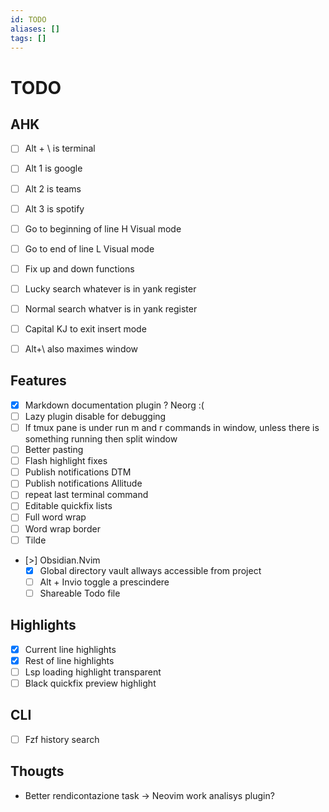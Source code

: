 ```yaml
---
id: TODO
aliases: []
tags: []
---
```


# TODO
## AHK
- [ ] Alt + \ is terminal
- [ ] Alt 1 is google
- [ ] Alt 2 is teams
- [ ] Alt 3 is spotify

- [ ] Go to beginning of line H  Visual mode
- [ ] Go to end of line L Visual mode
- [ ] Fix up and down functions
- [ ] Lucky search whatever is in yank register
- [ ] Normal search whatver is in yank register
- [ ] Capital KJ to exit insert mode	
- [ ] Alt+\ also maximes window

## Features
- [x] Markdown documentation plugin ? Neorg :(
- [ ] Lazy plugin disable for debugging
- [ ] If tmux pane is under run m and r commands in window, unless there is something running then split window
- [ ] Better pasting
- [ ] Flash highlight fixes
- [ ] Publish notifications DTM 
- [ ] Publish notifications Allitude
- [ ] repeat last terminal command
- [ ] Editable quickfix lists
- [ ] Full word wrap
- [ ] Word wrap border
- [ ] Tilde

- [>] Obsidian.Nvim
    - [x] Global directory vault allways accessible from project
    - [ ] Alt + Invio toggle a prescindere
    - [ ] Shareable Todo file

## Highlights
- [x] Current line highlights
- [x] Rest of line highlights
- [ ] Lsp loading highlight transparent
- [ ] Black quickfix preview highlight

## CLI
- [ ] Fzf history search

## Thougts
- Better rendicontazione task -> Neovim work analisys plugin?
